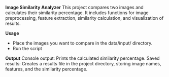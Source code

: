 **Image Similarity Analyzer**
This project compares two images and calculates their similarity percentage. It includes functions for image preprocessing, feature extraction, similarity calculation, and visualization of results.

**Usage**
* Place the images you want to compare in the data/input/ directory.
* Run the script 

**Output**
Console output: Prints the calculated similarity percentage.
Saved results: Creates a results file in the project directory, storing image names, features, and the similarity percentage.
